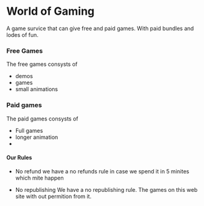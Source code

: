 # World of Gaming

A game survice that can give 
free and paid games. With paid
bundles and lodes of fun. 

### Free Games

The free games consysts of

- demos
- games
- small animations

### Paid games 

The paid games consysts of

- Full games
- longer animation
- 

#### Our Rules

- No refund
we have a no refunds rule in case we
spend it in 5 minites which mite 
happen

- No republishing
We have a no republishing rule.
The games on this web site with 
out permition from it.
